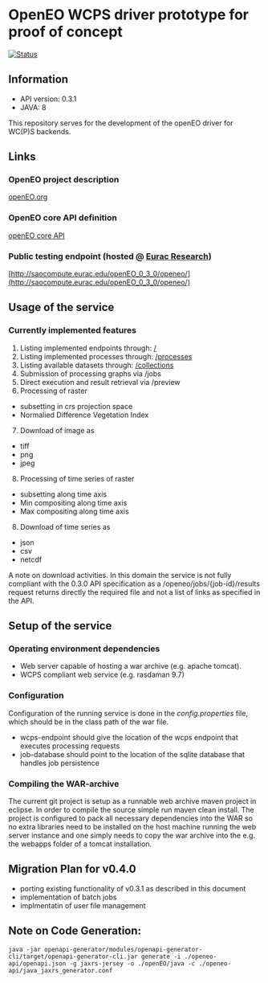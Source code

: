 # OpenEO WCPS driver prototype for proof of concept

[![Status](https://img.shields.io/badge/Status-proof--of--concept-yellow.svg)]()

## Information
- API version: 0.3.1
- JAVA: 8

This repository serves for the development of the openEO driver for WC(P)S backends.

## Links

### OpenEO project description
[openEO.org](http://openeo.org/)
### OpenEO core API definition
[openEO core API](https://open-eo.github.io/openeo-api/)
### Public testing endpoint (hosted @ [Eurac Research](http://www.eurac.edu))
[http://saocompute.eurac.edu/openEO_0_3_0/openeo/](http://saocompute.eurac.edu/openEO_0_3_0/openeo/)

## Usage of the service

### Currently implemented features
1. Listing implemented endpoints through: [/](http://saocompute.eurac.edu/openEO_0_3_0/openeo/)
2. Listing implemented processes through: [/processes](http://saocompute.eurac.edu/openEO_0_3_0/openeo/processes)
3. Listing available datasets through:    [/collections](http://saocompute.eurac.edu/openEO_0_3_0/openeo/collections)
4. Submission of processing graphs via /jobs
5. Direct execution and result retrieval via /preview
6. Processing of raster
  * subsetting in crs projection space
  * Normalied Difference Vegetation Index
7. Download of image as 
  * tiff
  * png
  * jpeg
8. Processing of time series of raster
  * subsetting along time axis
  * Min compositing along time axis
  * Max compositing along time axis
8. Download of time series as
  * json
  * csv
  * netcdf

A note on download activities. In this domain the service is not fully compliant with the 0.3.0 API specification as a /openeo/jobs/{job-id}/results request returns directly the required file and not a list of links as specified in the API.
  
## Setup of the service

### Operating environment dependencies
- Web server capable of hosting a war archive (e.g. apache tomcat).
- WCPS compliant web service (e.g. rasdaman 9.7)

### Configuration
Configuration of the running service is done in the *config.properties* file, which should be in the class path of the war file.
- wcps-endpoint should give the location of the wcps endpoint that executes processing requests
- job-database should point to the location of the sqlite database that handles job persistence

### Compiling the WAR-archive
The current git project is setup as a runnable web archive maven project in eclipse. In order to compile the source simple run maven clean install. The project is configured to pack all necessary dependencies into the WAR so no extra libraries need to be installed on the host machine running the web server instance and one simply needs to copy the war archive into the e.g. the webapps folder of a tomcat installation. 

## Migration Plan for v0.4.0

- porting existing functionality of v0.3.1 as described in this document
- implementation of batch jobs 
- implmentatin of user file management

## Note on Code Generation:
```
java -jar openapi-generator/modules/openapi-generator-cli/target/openapi-generator-cli.jar generate -i ./openeo-api/openapi.json -g jaxrs-jersey -o ./openEO/java -c ./openeo-api/java_jaxrs_generator.conf
```

